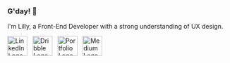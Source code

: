 ### G'day! 👋
I'm Lilly, a Front-End Developer with a strong understanding of UX design. 


[<img src="https://github.com/lillyxcko/lillyxcko/assets/79551113/7404496a-4bac-4ad8-9035-daccc48a81e2" alt="LinkedIn Logo" width="45" height="45">](https://www.linkedin.com/in/lillyko)
&nbsp;
[<img src="https://github.com/lillyxcko/lillyxcko/assets/79551113/dc4e35a6-976b-4485-8daf-63714c7c837c" alt="Dribble Logo" width="45" height="45">](https://dribbble.com/lillyxcko)
&nbsp;
[<img src="https://github.com/lillyxcko/lillyxcko/assets/79551113/3ddfc637-f17f-41e1-baa5-1b886a2c7691" alt="Portfolio Logo" width="45" height="45">](https://lillyko.netlify.app/)
&nbsp;
[<img src="https://github.com/lillyxcko/lillyxcko/assets/79551113/59c66839-3ad5-4b29-adbc-8d8e7e6f62f4" alt="Medium Logo" width="45" height="45">](https://medium.com/@lillyxcko)


<!--
**lillyxcko/lillyxcko** is a ✨ _special_ ✨ repository because its `README.md` (this file) appears on your GitHub profile.

Here are some ideas to get you started:

- 🔭 I’m currently working on ...
- 🌱 I’m currently learning ...
- 👯 I’m looking to collaborate on ...
- 🤔 I’m looking for help with ...
- 💬 Ask me about ...
- 📫 How to reach me: ...
- 😄 Pronouns: ...
- ⚡ Fun fact: ...
-->
